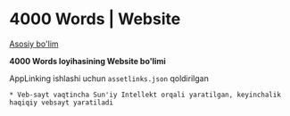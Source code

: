 # 4000 Words | Website

[Asosiy bo'lim](https://github.com/aliendevuz/words)

**4000 Words loyihasining Website bo'limi**

AppLinking ishlashi uchun `assetlinks.json` qoldirilgan

`* Veb-sayt vaqtincha Sun'iy Intellekt orqali yaratilgan, keyinchalik haqiqiy vebsayt yaratiladi`
